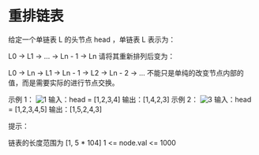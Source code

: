 # 重排链表

给定一个单链表 L 的头节点 head ，单链表 L 表示为：

L0 → L1 → … → Ln - 1 → Ln
请将其重新排列后变为：

L0 → Ln → L1 → Ln - 1 → L2 → Ln - 2 → …
不能只是单纯的改变节点内部的值，而是需要实际的进行节点交换。

示例 1：
![1](https://pic.leetcode-cn.com/1626420311-PkUiGI-image.png)
输入：head = [1,2,3,4]
输出：[1,4,2,3]
示例 2：
![3](https://pic.leetcode-cn.com/1626420320-YUiulT-image.png)
输入：head = [1,2,3,4,5]
输出：[1,5,2,4,3]

提示：

链表的长度范围为 [1, 5 * 104]
1 <= node.val <= 1000
